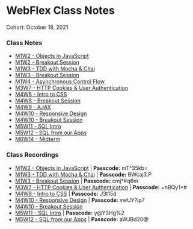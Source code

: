 # WebFlex Class Notes

Cohort: October 18, 2021

### Class Notes
* [M1W2 - Objects in JavaScript](https://github.com/clopez11/WebFlex-Lectures-October18/tree/master/M1/W2/objects-class)
* [M1W2 - Breakout Session](https://github.com/clopez11/WebFlex-Lectures-October18/tree/master/M1/W2/objects-breakout)
* [M1W3 - TDD with Mocha & Chai](https://github.com/clopez11/WebFlex-Lectures-October18/tree/master/M1/W3/tdd-class)
* [M1W3 - Breakout Session](https://github.com/clopez11/WebFlex-Lectures-October18/tree/master/M1/W3/tdd-class)
* [M1W4 - Asynchronous Control Flow](https://github.com/clopez11/WebFlex-Lectures-October18/tree/master/M1/W4/async-class)
* [M3W7 - HTTP Cookies & User Authentication](https://github.com/clopez11/WebFlex-Lectures-October18/tree/master/M3/W7)
* [M4W8 - Intro to CSS](https://github.com/clopez11/WebFlex-Lectures-October18/tree/master/M4/W8/css-class)
* [M4W8 - Breakout Session](https://github.com/clopez11/WebFlex-Lectures-October18/tree/master/M4/W8/css-breakout)
* [M4W9 - AJAX](https://github.com/clopez11/WebFlex-Lectures-October18/tree/master/M4/W9)
* [M4W10 - Responsive Design](https://github.com/clopez11/WebFlex-Lectures-October18/tree/master/M4/W10/responsive-class)
* [M4W10 - Breakout Session](https://github.com/clopez11/WebFlex-Lectures-October18/tree/master/M4/W10/responsive-breakout)
* [M5W11 - SQL Intro](https://github.com/clopez11/WebFlex-Lectures-October18/tree/master/M5/W11)
* [M5W12 - SQL from our Apps](https://github.com/clopez11/WebFlex-Lectures-October18/tree/master/M5/W12)
* [M6W14 - Midterm](https://github.com/clopez11/WebFlex-Lectures-October18/tree/master/M6/W14/midterm-kickoff-class)

### Class Recordings
* [M1W2 - Objects in JavaScript](https://us02web.zoom.us/rec/share/oVDAVldBdnNEyInW1Yxp_Gd5G4TPnb4wu7cB1F4lJVHuFZRtnBdgK2lT0yXt97N3.QLwT8xbvt3F5NLAn) | **Passcode:** mT^35kb=
* [M1W3 - TDD with Mocha & Chai](https://us02web.zoom.us/rec/share/-vmwEOtVv-efVSJ1YeMvjlYHbLfY0CBWliZj9QZD7NqKpSuJpcAsiFXYO7xAF6Q_.D8uRb7Z5okxIKXPp) | **Passcode:** BWcaj3.P
* [M1W3 - Breakout Session](https://us02web.zoom.us/rec/share/IgmRwklP94CO2WznJDTXSKxB0hY3s29xu2R0HzwWH-4f0thA0d6p7JfeUbsuv0_0.ySYcC7TwKr4MHX72) | **Passcode:** cmj*#q6m
* [M3W7 - HTTP Cookies & User Authentication](https://us02web.zoom.us/rec/share/wCZwhv2Nzf0zaDsSj07ryafGjo54mTdrGZg7QQC9E2CEHS6o7Qx6rkoCZXc84Fc.8yd4sFp6MqCcopsa) | **Passcode:** =nBQy1*#
* [M4W8 - Intro to CSS](https://us02web.zoom.us/rec/share/qNKxkzeKfYj5RtgUMRg94coU6rbD1Fclr7cjfzjEEjBGMy58QQj98yv4j1Rq3Td_.tQHamVrw7KgCF4m1) | **Passcode:** $J3$t15d
* [M4W10 - Responsive Design](https://us02web.zoom.us/rec/share/T7TGSjotqEAhb2ut47g5JsVNAxvSjYh_SzKj3G8bO3igzBJXTn5d5fWykgDoPvQA.OHBc9ctV_x0ZSwPs) | **Passcode:** vwUY?ip7
* [M4W10 - Breakout Session](https://vimeo.com/663195344)
* [M5W11 - SQL Intro](https://us02web.zoom.us/rec/share/9FzbFh230mocYRSvdzQ45EHgD3IEv_iPBA5TLkVSYKxmB0nnc2L9Me6L0wP7KktX.C0qIwxqThUlspo2v?startTime=1641949507000) | **Passcode:** y@Y3Hg%2
* [M5W12 - SQL from our Apps](https://us02web.zoom.us/rec/share/1s4FgzaazyZCuJNOJmx_IHUuzi0qKQsJ9j3lOJA4Scu9f5_T48yjeuaEAUTU6HBY.HfUt0DhqOW5Tv8mG) | **Passcode:** aWJBd20@
